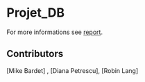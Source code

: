 # Projet_DB

For more informations see [report](https://github.com/prodp/IntroductionDatabaseProject/blob/master/rapport.pdf).

## Contributors
[Mike Bardet] , [Diana Petrescu], [Robin Lang]

